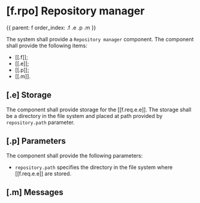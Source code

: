# [f.rpo] Repository manager
{{
parent: f
order_index: .f .e .p .m
}}

The system shall provide a `Repository manager` component. The component shall provide the following items:

* [[.f]];
* [[.e]];
* [[.p]];
* [[.m]].

## [.e] Storage

The component shall provide storage for the [[f.req.e.e]]. The storage shall be a directory in the file system and placed at path provided by `repository.path` parameter.

## [.p] Parameters

The component shall provide the following parameters:

* `repository.path` specifies the directory in the file system where [[f.req.e.e]] are stored.

## [.m] Messages
